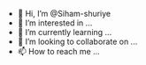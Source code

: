 - 👋 Hi, I’m @Siham-shuriye
- 👀 I’m interested in ...
- 🌱 I’m currently learning ...
- 💞️ I’m looking to collaborate on ...
- 📫 How to reach me ...

<!---
Siham-shuriye/Siham-shuriye is a ✨ special ✨ repository because its `README.md` (this file) appears on your GitHub profile.
You can click the Preview link to take a look at your changes.
--->
